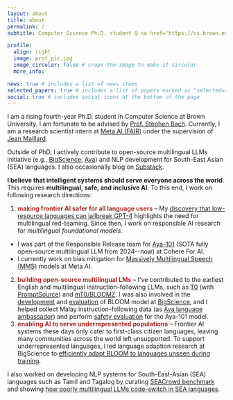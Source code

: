```yaml
---
layout: about
title: about
permalink: /
subtitle: Computer Science Ph.D. student @ <a href='https://cs.brown.edu/'>Brown University</a><br>Research Scientist Intern @ <a href='https://ai.meta.com/'>Meta AI (FAIR)</a>

profile:
  align: right
  image: prof_pic.jpg
  image_circular: false # crops the image to make it circular
  more_info: 

news: true # includes a list of news items
selected_papers: true # includes a list of papers marked as "selected={true}"
social: true # includes social icons at the bottom of the page
---
```


I am a rising fourth-year Ph.D. student in Computer Science at Brown University. I am fortunate to be advised by [Prof. Stephen Bach](https://cs.brown.edu/people/sbach/). Currently, I am a research scientist intern at [Meta AI (FAIR)](https://ai.meta.com/research/) under the supervision of [Jean Maillard](https://maillard.it/). 
<!-- My research interests are centered around **multilingual, inclusive, and safe foundational models**.  -->

<!-- Prior to joining Ph.D., I obtained a B.Sc. in Computer Science from [Minerva University](https://www.minerva.edu/), and I worked with linguists [Prof. Tiago Torrent](https://www.tiagotorrent.com/), [Prof. Oliver Czulo](https://home.uni-leipzig.de/czulo/), and [Collin F. Baker](https://www.icsi.berkeley.edu/icsi/people/collinb) on frame semantics during my undergrad. -->

Outside of PhD, I actively contribute to open-source multilingual LLMs initiative (e.g., [BigScience](https://bigscience.huggingface.co/), [Aya](https://cohere.com/blog/aya-multilingual)) and NLP development for South-East Asian (SEA) languages. I also occasionally blog on [Substack](https://newsletter.yongzx.io/). 

**I believe that intelligent systems should serve everyone across the world**. This requires **multilingual, safe, and inclusive AI**. To this end, I work on following research directions:
1. **<span style="color:brown">making frontier AI safer for all language users</span>** – My [discovery that low-resource languages can jailbreak GPT-4](https://arxiv.org/abs/2310.02446) highlights the need for multilingual red-teaming. Since then, I work on responsible AI research for *multilingual foundational models*.
 - I was part of the Responsible Release team for [Aya-101](https://arxiv.org/abs/2402.07827) (SOTA fully open-source multilingual LLM from 2024--now) at Cohere For AI.
 - I currently work on bias mitigation for [Massively Multilingual Speech (MMS)](https://arxiv.org/abs/2305.13516) models at Meta AI. 

2. **<span style="color:brown">building open-source multilingual LMs</span>** – I've contributed to the earliest English and multilingual instruction-following LLMs, such as [T0](https://arxiv.org/abs/2110.08207) (with [PromptSource](https://arxiv.org/abs/2202.01279)) and [mT0/BLOOMZ](https://arxiv.org/abs/2211.01786). I was also involved in the [development](https://arxiv.org/abs/2211.05100) and [evaluation](https://arxiv.org/abs/2210.15424) of BLOOM model at [BigScience](https://bigscience.huggingface.co/), and I helped collect Malay instruction-following data (as [Aya language ambassador](https://cohere.com/research/aya-contributors-test)) and perform [safety evaluation](https://arxiv.org/abs/2402.07827) for the Aya-101 model.
3. **<span style="color:brown">enabling AI to serve underrepresented populations</span>** – Frontier AI systems these days only cater to first-class citizen languages, leaving many communities across the world left unsupported. To support underrepresented languages, I led language adaption research at BigScience to [efficiently adapt BLOOM to languages unseen during training](https://arxiv.org/abs/2212.09535).
<!-- and [designed synthetic data generation method for extremely low-resource languages](https://arxiv.org/abs/2402.14086).  -->
I also worked on developing NLP systems for South-East-Asian (SEA) languages such as Tamil and Tagalog by curating [SEACrowd benchmark](https://arxiv.org/abs/2406.10118) and showing [how poorly multilingual LLMs code-switch in SEA languages](https://arxiv.org/abs/2303.13592).